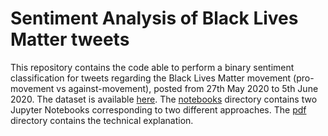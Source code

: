 # Sentiment Analysis of Black Lives Matter tweets

This repository contains the code able to perform a binary sentiment classification for tweets regarding the Black Lives Matter movement (pro-movement vs against-movement), posted from 27th May 2020 to 5th June 2020. The dataset is available [here](https://bit.ly/DSL1920_exam_summer_dataset). The [notebooks](https://github.com/d-cota/Sentiment-analysis-BLM-tweets/tree/master/notebooks) directory contains two Jupyter Notebooks corresponding to two different approaches. The [pdf](https://github.com/d-cota/Sentiment-analysis-BLM-tweets/tree/master/pdf) directory contains the technical explanation.
